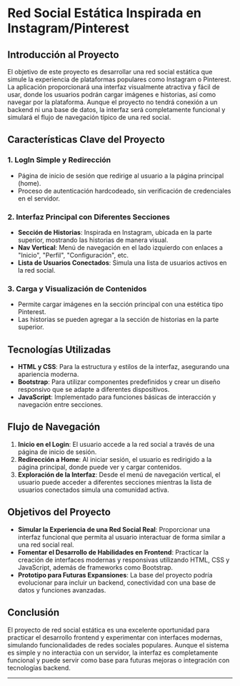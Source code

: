 # Red Social Estática Inspirada en Instagram/Pinterest

## Introducción al Proyecto

El objetivo de este proyecto es desarrollar una red social estática que simule la experiencia de plataformas populares como Instagram o Pinterest. La aplicación proporcionará una interfaz visualmente atractiva y fácil de usar, donde los usuarios podrán cargar imágenes e historias, así como navegar por la plataforma. Aunque el proyecto no tendrá conexión a un backend ni una base de datos, la interfaz será completamente funcional y simulará el flujo de navegación típico de una red social.

## Características Clave del Proyecto

### 1. LogIn Simple y Redirección
   - Página de inicio de sesión que redirige al usuario a la página principal (home).
   - Proceso de autenticación hardcodeado, sin verificación de credenciales en el servidor.
   
### 2. Interfaz Principal con Diferentes Secciones
   - **Sección de Historias**: Inspirada en Instagram, ubicada en la parte superior, mostrando las historias de manera visual.
   - **Nav Vertical**: Menú de navegación en el lado izquierdo con enlaces a "Inicio", "Perfil", "Configuración", etc.
   - **Lista de Usuarios Conectados**: Simula una lista de usuarios activos en la red social.

### 3. Carga y Visualización de Contenidos
   - Permite cargar imágenes en la sección principal con una estética tipo Pinterest.
   - Las historias se pueden agregar a la sección de historias en la parte superior.

## Tecnologías Utilizadas

- **HTML y CSS**: Para la estructura y estilos de la interfaz, asegurando una apariencia moderna.
- **Bootstrap**: Para utilizar componentes predefinidos y crear un diseño responsivo que se adapte a diferentes dispositivos.
- **JavaScript**: Implementado para funciones básicas de interacción y navegación entre secciones.

## Flujo de Navegación

1. **Inicio en el Login**: El usuario accede a la red social a través de una página de inicio de sesión.
2. **Redirección a Home**: Al iniciar sesión, el usuario es redirigido a la página principal, donde puede ver y cargar contenidos.
3. **Exploración de la Interfaz**: Desde el menú de navegación vertical, el usuario puede acceder a diferentes secciones mientras la lista de usuarios conectados simula una comunidad activa.

## Objetivos del Proyecto

- **Simular la Experiencia de una Red Social Real**: Proporcionar una interfaz funcional que permita al usuario interactuar de forma similar a una red social real.
- **Fomentar el Desarrollo de Habilidades en Frontend**: Practicar la creación de interfaces modernas y responsivas utilizando HTML, CSS y JavaScript, además de frameworks como Bootstrap.
- **Prototipo para Futuras Expansiones**: La base del proyecto podría evolucionar para incluir un backend, conectividad con una base de datos y funciones avanzadas.

## Conclusión

El proyecto de red social estática es una excelente oportunidad para practicar el desarrollo frontend y experimentar con interfaces modernas, simulando funcionalidades de redes sociales populares. Aunque el sistema es simple y no interactúa con un servidor, la interfaz es completamente funcional y puede servir como base para futuras mejoras o integración con tecnologías backend.

---

